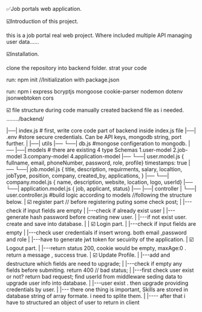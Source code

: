 ✅Job portals web application.

☑️Introduction of this project.

this is a job portal real web project. Where included multiple API managing user data......

☑️installation.

clone the repository into backend folder. strat your code

run: npm init     //Initialization with package.json

run: npm i  express bcryptjs mongoose cookie-parser nodemon dotenv jsonwebtoken cors

☑️ file structure during code manually created backend file as i needed.
......../backend/

 |──| index.js  # first, write core code part of backend inside index.js file
 |──| .env  #store secure credentials. Can be API keys, mongodb string, port further.
 |
 |──| utils
 |──      └──| db.js    #mongose configeration to mongodb.
 |──
 |──| models     # there are existing 4 type Schemas 1.user-model 2.job-model 3.company-model  4.application-model
 |──           └──| user.model.js   { fullname, email, phoneNumber, password, role, profile} timestamps: true
 |──           └──| job.model.js    { title, description, requirments, salary, localtion, jobType, position, company, created_by, applications,  }
 |──           └──| company.model.js   { name, description, website, location, logo, userId}
 |──           └──| application.model.js    { job, applicant, status}
 |──
 |──| controller
 |                    └──| user.controller.js    #build logic according to models //following the structure below.
 |                                                                       ☑️ register part // before registering puting some check post;
 |                                                                        |--- check if input fields are empty
 |                                                                        |---check if already exist user
 |                                                                        |--- generate hash password before creating new user.
 |                                                                        |---if not exist user. create and save into database.
 |
 |                                                                        ☑️ Login part.
 |                                                                         |---check if input fields are empty
 |                                                                         |---check user credentials if insert wrong. both email ,password  and role
 |                                                                         |---have to generate jwt token for secuirity of the application.
 |                                                                        ☑️ Logout part.
 |                                                                         |---return status 200, cookie would be empty, maxAge:0 . return a message , success true.
 |                                                                        ☑️ Update Profile.
 |                                                                         |---add and destructure which fields are need to upgrade;
 |                                                                         |---check if empty any fields before submiting. return 400 // bad status;
 |                                                                         |---first check user exist or not? return bad request; find userId from middleware seding data to upgrade user info into database.
 |                                                                         |---user exist . then upgrade providing credentials by user.
 |                                                                         |--- there one thing is important, Skills are stored in database string of array formate. i need to splite them.
 |                                                                         |---- after that i have to structured an object of user to return in client
